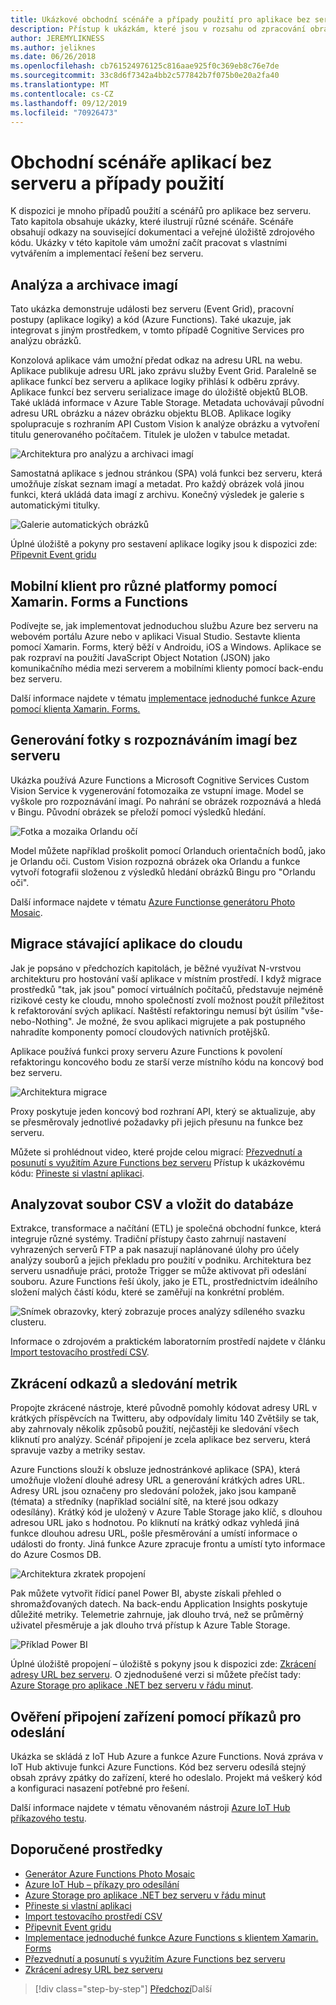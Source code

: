 ```yaml
---
title: Ukázkové obchodní scénáře a případy použití pro aplikace bez serveru
description: Přístup k ukázkám, které jsou v rozsahu od zpracování obrazu do mobilních back-endu a ETL, se naučí bez serveru s praktickým přístupem.
author: JEREMYLIKNESS
ms.author: jeliknes
ms.date: 06/26/2018
ms.openlocfilehash: cb761524976125c816aae925f0c369eb8c76e7de
ms.sourcegitcommit: 33c8d6f7342a4bb2c577842b7f075b0e20a2fa40
ms.translationtype: MT
ms.contentlocale: cs-CZ
ms.lasthandoff: 09/12/2019
ms.locfileid: "70926473"
---
```

# <a name="serverless-business-scenarios-and-use-cases"></a>Obchodní scénáře aplikací bez serveru a případy použití

K dispozici je mnoho případů použití a scénářů pro aplikace bez serveru. Tato kapitola obsahuje ukázky, které ilustrují různé scénáře. Scénáře obsahují odkazy na související dokumentaci a veřejné úložiště zdrojového kódu. Ukázky v této kapitole vám umožní začít pracovat s vlastními vytvářením a implementací řešení bez serveru.

## <a name="analyze-and-archive-images"></a>Analýza a archivace imagí

Tato ukázka demonstruje události bez serveru (Event Grid), pracovní postupy (aplikace logiky) a kód (Azure Functions). Také ukazuje, jak integrovat s jiným prostředkem, v tomto případě Cognitive Services pro analýzu obrázků.

Konzolová aplikace vám umožní předat odkaz na adresu URL na webu. Aplikace publikuje adresu URL jako zprávu služby Event Grid. Paralelně se aplikace funkcí bez serveru a aplikace logiky přihlásí k odběru zprávy. Aplikace funkcí bez serveru serializace image do úložiště objektů BLOB. Také ukládá informace v Azure Table Storage. Metadata uchovávají původní adresu URL obrázku a název obrázku objektu BLOB. Aplikace logiky spolupracuje s rozhraním API Custom Vision k analýze obrázku a vytvoření titulu generovaného počítačem. Titulek je uložen v tabulce metadat.

![Architektura pro analýzu a archivaci imagí](./media/image-processing-example.png)

Samostatná aplikace s jednou stránkou (SPA) volá funkci bez serveru, která umožňuje získat seznam imagí a metadat. Pro každý obrázek volá jinou funkci, která ukládá data imagí z archivu. Konečný výsledek je galerie s automatickými titulky.

![Galerie automatických obrázků](./media/automated-image-gallery.png)

Úplné úložiště a pokyny pro sestavení aplikace logiky jsou k dispozici zde: [Připevnit Event gridu](https://github.com/JeremyLikness/Event-Grid-Glue)

## <a name="cross-platform-mobile-client-using-xamarinforms-and-functions"></a>Mobilní klient pro různé platformy pomocí Xamarin. Forms a Functions

Podívejte se, jak implementovat jednoduchou službu Azure bez serveru na webovém portálu Azure nebo v aplikaci Visual Studio. Sestavte klienta pomocí Xamarin. Forms, který běží v Androidu, iOS a Windows. Aplikace se pak rozpraví na použití JavaScript Object Notation (JSON) jako komunikačního média mezi serverem a mobilními klienty pomocí back-endu bez serveru.

Další informace najdete v tématu [implementace jednoduché funkce Azure pomocí klienta Xamarin. Forms.](https://azure.microsoft.com/resources/samples/functions-xamarin-getting-started/)

## <a name="generate-a-photo-mosaic-with-serverless-image-recognition"></a>Generování fotky s rozpoznáváním imagí bez serveru

Ukázka používá Azure Functions a Microsoft Cognitive Services Custom Vision Service k vygenerování fotomozaika ze vstupní image. Model se vyškole pro rozpoznávání imagí. Po nahrání se obrázek rozpoznává a hledá v Bingu. Původní obrázek se přeloží pomocí výsledků hledání.

![Fotka a mozaika Orlandu očí](./media/orlando-eye-both.png)

Model můžete například proškolit pomocí Orlanduch orientačních bodů, jako je Orlandu oči. Custom Vision rozpozná obrázek oka Orlandu a funkce vytvoří fotografii složenou z výsledků hledání obrázků Bingu pro "Orlandu oči".

Další informace najdete v tématu [Azure Functionse generátoru Photo Mosaic](https://azure.microsoft.com/resources/samples/functions-dotnet-photo-mosaic/).

## <a name="migrate-an-existing-application-to-the-cloud"></a>Migrace stávající aplikace do cloudu

Jak je popsáno v předchozích kapitolách, je běžné využívat N-vrstvou architekturu pro hostování vaší aplikace v místním prostředí. I když migrace prostředků "tak, jak jsou" pomocí virtuálních počítačů, představuje nejméně rizikové cesty ke cloudu, mnoho společností zvolí možnost použít příležitost k refaktorování svých aplikací. Naštěstí refaktoringu nemusí být úsilím "vše-nebo-Nothing". Je možné, že svou aplikaci migrujete a pak postupného nahradíte komponenty pomocí cloudových nativních protějšků.

Aplikace používá funkci proxy serveru Azure Functions k povolení refaktoringu koncového bodu ze starší verze místního kódu na koncový bod bez serveru.

![Architektura migrace](./media/migration-architecture.png)

Proxy poskytuje jeden koncový bod rozhraní API, který se aktualizuje, aby se přesměrovaly jednotlivé požadavky při jejich přesunu na funkce bez serveru.

Můžete si prohlédnout video, které projde celou migrací: [Přezvednutí a posunutí s využitím Azure Functions bez serveru](https://channel9.msdn.com/Events/Connect/2017/E102) Přístup k ukázkovému kódu: [Přineste si vlastní aplikaci](https://github.com/JeremyLikness/bring-own-app-connect-17).

## <a name="parse-a-csv-file-and-insert-into-a-database"></a>Analyzovat soubor CSV a vložit do databáze

Extrakce, transformace a načítání (ETL) je společná obchodní funkce, která integruje různé systémy. Tradiční přístupy často zahrnují nastavení vyhrazených serverů FTP a pak nasazují naplánované úlohy pro účely analýzy souborů a jejich překladu pro použití v podniku. Architektura bez serveru usnadňuje práci, protože Trigger se může aktivovat při odeslání souboru. Azure Functions řeší úkoly, jako je ETL, prostřednictvím ideálního složení malých částí kódu, které se zaměřují na konkrétní problém.

![Snímek obrazovky, který zobrazuje proces analýzy sdíleného svazku clusteru.](./media/serverless-business-scenarios/csv-parse-database-import.png)

Informace o zdrojovém a praktickém laboratorním prostředí najdete v článku [Import testovacího prostředí CSV](https://github.com/JeremyLikness/azure-fn-file-process-hol).

## <a name="shorten-links-and-track-metrics"></a>Zkrácení odkazů a sledování metrik

Propojte zkrácené nástroje, které původně pomohly kódovat adresy URL v krátkých příspěvcích na Twitteru, aby odpovídaly limitu 140 Zvětšily se tak, aby zahrnovaly několik způsobů použití, nejčastěji ke sledování všech kliknutí pro analýzy. Scénář připojení je zcela aplikace bez serveru, která spravuje vazby a metriky sestav.

Azure Functions slouží k obsluze jednostránkové aplikace (SPA), která umožňuje vložení dlouhé adresy URL a generování krátkých adres URL. Adresy URL jsou označeny pro sledování položek, jako jsou kampaně (témata) a středníky (například sociální sítě, na které jsou odkazy odesílány). Krátký kód je uložený v Azure Table Storage jako klíč, s dlouhou adresou URL jako s hodnotou. Po kliknutí na krátký odkaz vyhledá jiná funkce dlouhou adresu URL, pošle přesměrování a umístí informace o události do fronty. Jiná funkce Azure zpracuje frontu a umístí tyto informace do Azure Cosmos DB.

![Architektura zkratek propojení](./media/link-shortener-architecture.png)

Pak můžete vytvořit řídicí panel Power BI, abyste získali přehled o shromažďovaných datech. Na back-endu Application Insights poskytuje důležité metriky. Telemetrie zahrnuje, jak dlouho trvá, než se průměrný uživatel přesměruje a jak dlouho trvá přístup k Azure Table Storage.

![Příklad Power BI](./media/power-bi-example.png)

Úplné úložiště propojení – úložiště s pokyny jsou k dispozici zde: [Zkrácení adresy URL bez serveru](https://github.com/jeremylikness/serverless-url-shortener). O zjednodušené verzi si můžete přečíst tady: [Azure Storage pro aplikace .NET bez serveru v řádu minut](https://devblogs.microsoft.com/aspnet/azure-storage-for-serverless-net-apps-in-minutes/).

## <a name="verify-device-connectivity-using-a-ping"></a>Ověření připojení zařízení pomocí příkazů pro odeslání

Ukázka se skládá z IoT Hub Azure a funkce Azure Functions. Nová zpráva v IoT Hub aktivuje funkci Azure Functions. Kód bez serveru odesílá stejný obsah zprávy zpátky do zařízení, které ho odeslalo. Projekt má veškerý kód a konfiguraci nasazení potřebné pro řešení.

Další informace najdete v tématu věnovaném nástroji [Azure IoT Hub příkazového testu](https://azure.microsoft.com/resources/samples/iot-hub-node-ping/).

## <a name="recommended-resources"></a>Doporučené prostředky

* [Generátor Azure Functions Photo Mosaic](https://azure.microsoft.com/resources/samples/functions-dotnet-photo-mosaic/)
* [Azure IoT Hub – příkazy pro odesílání](https://azure.microsoft.com/resources/samples/iot-hub-node-ping/)
* [Azure Storage pro aplikace .NET bez serveru v řádu minut](https://devblogs.microsoft.com/aspnet/azure-storage-for-serverless-net-apps-in-minutes/)
* [Přineste si vlastní aplikaci](https://github.com/JeremyLikness/bring-own-app-connect-17)
* [Import testovacího prostředí CSV](https://github.com/JeremyLikness/azure-fn-file-process-hol)
* [Připevnit Event gridu](https://github.com/JeremyLikness/Event-Grid-Glue)
* [Implementace jednoduché funkce Azure Functions s klientem Xamarin. Forms](https://azure.microsoft.com/resources/samples/functions-xamarin-getting-started/)
* [Přezvednutí a posunutí s využitím Azure Functions bez serveru](https://channel9.msdn.com/Events/Connect/2017/E102)
* [Zkrácení adresy URL bez serveru](https://github.com/jeremylikness/serverless-url-shortener)

>[!div class="step-by-step"]
>[Předchozí](orchestration-patterns.md)Další
>[](serverless-conclusion.md)
